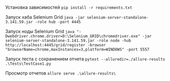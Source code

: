 Установка зависимостей
`pip install -r requirements.txt`

Запуск хаба Selenium Grid
`java -jar selenium-server-standalone-3.141.59.jar -role hub -port 4445`

Запуск ноды Selenium Grid
`java "-Dwebdriver.chrome.driver=D:\Selenium_GRID\chromedriver.exe" -jar selenium-server-standalone-3.141.59.jar -role node -hub http://localhost:4445/grid/register -browser "browserName=chrome,maxInstances=3,platform=WINDOWS" -port 5557`

Запуск теста с сохранением отчета
`pytest --alluredir=./allure-results .\Tests\TestCase1.py`

Просмотр отчетов
`allure serve .\allure-results\`
